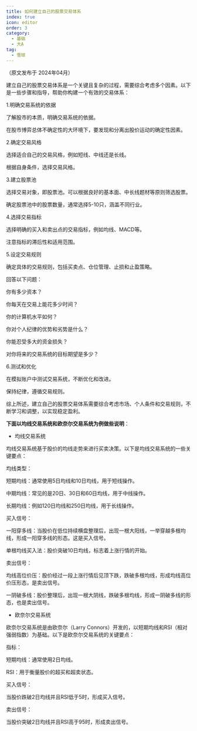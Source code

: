 ```yaml
---  
title: 如何建立自己的股票交易体系  
index: true  
icon: editor  
order: 3  
category:  
  - 基础  
  - 大A  
tag:  
  - 雪球  
---  
```

  
（原文发布于 2024年04月）  
  
建立自己的股票交易体系是一个关键且复杂的过程，需要综合考虑多个因素。以下是一些步骤和指导，帮助你构建一个有效的交易体系：  
  
1.明确交易系统的依据  
  
了解股市的本质，明确交易系统的依据。  
  
在股市博弈总体不确定性的大环境下，要发现和分离出股价运动的确定性因素。  
  
2.确定交易风格  
  
选择适合自己的交易风格，例如短线、中线还是长线。  
  
根据自身条件，选择交易风格。  
  
3.建立股票池  
  
选择交易对象，即股票池。可以根据良好的基本面、中长线题材等原则筛选股票。  
  
确定股票池中的股票数量，通常选择5-10只，涵盖不同行业。  
  
4.选择交易指标  
  
选择明确的买入和卖出点的交易指标，例如均线、MACD等。  
  
注意指标的滞后性和适用范围。  
  
5.设定交易规则  
  
确定具体的交易规则，包括买卖点、仓位管理、止损和止盈策略。  
  
回答以下问题：  
  
你有多少资本？  
  
你每天在交易上能花多少时间？  
  
你的计算机水平如何？  
  
你对个人纪律的优势和劣势是什么？  
  
你能忍受多大的资金损失？  
  
对你将来的交易系统的目标期望是多少？  
  
6.测试和优化  
  
在模拟账户中测试交易系统，不断优化和改进。  
  
保持纪律，遵循交易规则。  
  
综上所述，建立自己的股票交易体系需要综合考虑市场、个人条件和交易规则，不断学习和调整，以实现稳定盈利。  
  
**下面以均线交易系统和欧奈尔交易系统为例做些说明**：  
  
* 均线交易系统  
  
均线交易系统基于股价的均线走势来进行买卖决策。以下是均线交易系统的一些关键要点：  
  
均线类型：  
  
短期均线：通常使用5日均线和10日均线，用于短线操作。  
  
中期均线：常见的是20日、30日和60日均线，用于中线操作。  
  
长期均线：例如120日均线和250日均线，用于长线操作。  
  
买入信号：  
  
一阳穿多线：当股价在低位持续横盘整理后，出现一根大阳线，一举穿越多根均线，形成一阳穿多线的形态。这是买入信号。  
  
单根均线买入法：股价突破10日均线，标志着上涨行情的开始。  
  
卖出信号：  
  
均线高位价压：股价经过一段上涨行情后见顶下跌，跌破多根均线，形成均线高位价压形态，是卖出信号。  
  
一阴破多线：股价整理后，出现一根大阴线，跌破多根均线，形成一阴破多线的形态，也是卖出信号。  
  
* 欧奈尔交易系统  
  
欧奈尔交易系统是由欧奈尔（Larry Connors）开发的，以短期均线和RSI（相对强弱指数）为基础。以下是欧奈尔交易系统的关键要点：  
  
指标：  
  
短期均线：通常使用2日均线。  
  
RSI：用于衡量股价的超买和超卖状态。  
  
买入信号：  
  
当股价跌破2日均线并且RSI低于5时，形成买入信号。  
  
卖出信号：  
  
当股价突破2日均线并且RSI高于95时，形成卖出信号。  
